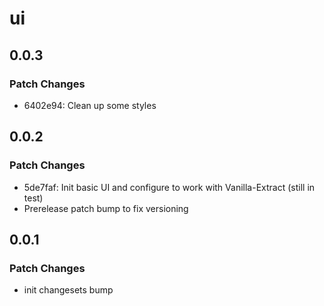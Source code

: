 # ui

## 0.0.3

### Patch Changes

- 6402e94: Clean up some styles

## 0.0.2

### Patch Changes

- 5de7faf: Init basic UI and configure to work with Vanilla-Extract (still in test)
- Prerelease patch bump to fix versioning

## 0.0.1

### Patch Changes

- init changesets bump
